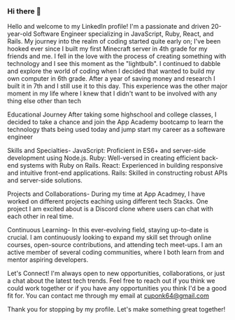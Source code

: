 ### Hi there 👋

<!--
**Cuponk/Cuponk** is a ✨ _special_ ✨ repository because its `README.md` (this file) appears on your GitHub profile.

Here are some ideas to get you started:

- 🔭 I’m currently working on ...
- 🌱 I’m currently learning ...
- 👯 I’m looking to collaborate on ...
- 🤔 I’m looking for help with ...
- 💬 Ask me about ...
- 📫 How to reach me: ...
- 😄 Pronouns: ...
- ⚡ Fun fact: ...
-->


Hello and welcome to my LinkedIn profile! I'm a passionate and driven 20-year-old Software Engineer specializing in JavaScript, Ruby, React, and Rails. My journey into the realm of coding started quite early on; I've been hooked ever since I built my first Minecraft server in 4th grade for my friends and me. I fell in the love with the process of creating something with technology and I see this moment as the "lightbulb". I continued to dabble and explore the world of coding when I decided that wanted to build my own computer in 6th grade. After a year of saving money and research I built it in 7th and I still use it to this day. This experience was the other major moment in my life where I knew that I didn't want to be involved with any thing else other than tech

Educational Journey 
 After taking some highschool and college classes, I decided to take a chance and join the App Academy bootcamp to learn the technology thats being used today and jump start my career as a softeware engineer

 Skills and Specialties-
 JavaScript: Proficient in ES6+ and server-side development using Node.js.
Ruby: Well-versed in creating efficient back-end systems with Ruby on Rails.
React: Experienced in building responsive and intuitive front-end applications.
Rails: Skilled in constructing robust APIs and server-side solutions.

Projects and Collaborations-
 During my time at App Acadmey, I have worked on different projects eaching using different tech Stacks. One project I am excited about is a Discord clone where users can chat with each other in real time.

Continuous Learning- 
 In this ever-evolving field, staying up-to-date is crucial. I am continuously looking to expand my skill set through online courses, open-source contributions, and attending tech meet-ups. I am an active member of several coding communities, where I both learn from and mentor aspiring developers.

Let's Connect!
 I'm always open to new opportunities, collaborations, or just a chat about the latest tech trends. Feel free to reach out if you think we could work together or if you have any opportunities you think I'd be a good fit for. You can contact me through my email at cuponk64@gmail.com

Thank you for stopping by my profile. Let's make something great together!
